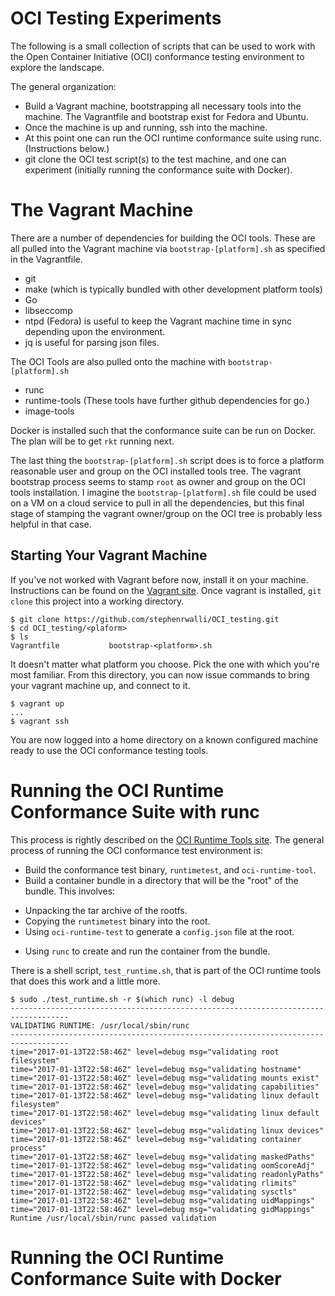 # OCI Testing Experiments
The following is a small collection of scripts that can be used to work with the Open Container Initiative (OCI)
conformance testing environment to explore the landscape. 

The general organization: 

* Build a Vagrant machine, bootstrapping all necessary tools into the machine. The Vagrantfile and bootstrap exist for Fedora and Ubuntu.
* Once the machine is up and running, ssh into the machine. 
* At this point one can run the OCI runtime conformance suite using runc. (Instructions below.)
* git clone the OCI test script(s) to the test machine, and one can experiment (initially running the conformance suite with Docker). 

# The Vagrant Machine
There are a number of dependencies for building the OCI tools. 
These are all pulled into the Vagrant machine via `bootstrap-[platform].sh` as specified in the Vagrantfile. 

* git
* make (which is typically bundled with other development platform tools) 
* Go
* libseccomp
* ntpd (Fedora) is useful to keep the Vagrant machine time in sync depending upon the environment.
* jq is useful for parsing json files.

The OCI Tools are also pulled onto the machine with `bootstrap-[platform].sh`

* runc
* runtime-tools (These tools have further github dependencies for go.) 
* image-tools

Docker is installed such that the conformance suite can be run on Docker. 
The plan will be to get `rkt` running next. 

The last thing the `bootstrap-[platform].sh` script does is to force a platform reasonable user and group on the OCI installed tools tree. 
The vagrant bootstrap process seems to stamp `root` as owner and group on the OCI tools installation. 
I imagine the `bootstrap-[platform].sh` file could be used on a VM on a cloud service to pull in all the dependencies, 
but this final stage of stamping the vagrant owner/group on the OCI tree is probably less helpful in that case. 

## Starting Your Vagrant Machine
If you've not worked with Vagrant before now, install it on your machine. Instructions can be found on the [Vagrant site](https://www.vagrantup.com/). Once vagrant is installed, `git clone` this project into a working directory. 

```
$ git clone https://github.com/stephenrwalli/OCI_testing.git
$ cd OCI_testing/<plaform>
$ ls
Vagrantfile           bootstrap-<platform>.sh
```

It doesn't matter what platform you choose. Pick the one with which you're most familiar. 
From this directory, you can now issue commands to bring your vagrant machine up, and connect to it. 

```
$ vagrant up
...
$ vagrant ssh
```

You are now logged into a home directory on a known configured machine ready to use the OCI conformance testing tools. 

# Running the OCI Runtime Conformance Suite with runc
This process is rightly described on the [OCI Runtime Tools site](https://github.com/opencontainers/runtime-tools). 
The general process of running the OCI conformance test environment is:
* Build the conformance test binary, `runtimetest`, and `oci-runtime-tool`. 
* Build a container bundle in a directory that will be the "root" of the bundle. This involves:
 - Unpacking the tar archive of the rootfs.
 - Copying the `runtimetest` binary into the root. 
 - Using `oci-runtime-test` to generate a `config.json` file at the root.
* Using `runc` to create and run the container from the bundle. 

There is a shell script, `test_runtime.sh`, that is part of the OCI runtime tools that does this work and a little more.

```
$ sudo ./test_runtime.sh -r $(which runc) -l debug
-----------------------------------------------------------------------------------
VALIDATING RUNTIME: /usr/local/sbin/runc
-----------------------------------------------------------------------------------
time="2017-01-13T22:58:46Z" level=debug msg="validating root filesystem"
time="2017-01-13T22:58:46Z" level=debug msg="validating hostname"
time="2017-01-13T22:58:46Z" level=debug msg="validating mounts exist"
time="2017-01-13T22:58:46Z" level=debug msg="validating capabilities"
time="2017-01-13T22:58:46Z" level=debug msg="validating linux default filesystem"
time="2017-01-13T22:58:46Z" level=debug msg="validating linux default devices"
time="2017-01-13T22:58:46Z" level=debug msg="validating linux devices"
time="2017-01-13T22:58:46Z" level=debug msg="validating container process"
time="2017-01-13T22:58:46Z" level=debug msg="validating maskedPaths"
time="2017-01-13T22:58:46Z" level=debug msg="validating oomScoreAdj"
time="2017-01-13T22:58:46Z" level=debug msg="validating readonlyPaths"
time="2017-01-13T22:58:46Z" level=debug msg="validating rlimits"
time="2017-01-13T22:58:46Z" level=debug msg="validating sysctls"
time="2017-01-13T22:58:46Z" level=debug msg="validating uidMappings"
time="2017-01-13T22:58:46Z" level=debug msg="validating gidMappings"
Runtime /usr/local/sbin/runc passed validation
```

# Running the OCI Runtime Conformance Suite with Docker


